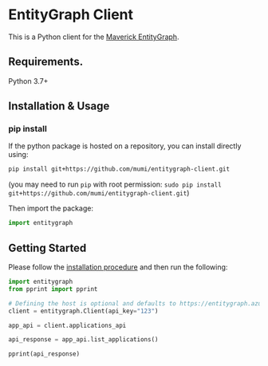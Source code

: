 # EntityGraph Client
This is a Python client for the [Maverick EntityGraph](https://github.com/bechtleav360/Maverick.EntityGraph).
## Requirements.

Python 3.7+

## Installation & Usage
### pip install

If the python package is hosted on a repository, you can install directly using:

```sh
pip install git+https://github.com/mumi/entitygraph-client.git
```
(you may need to run `pip` with root permission: `sudo pip install git+https://github.com/mumi/entitygraph-client.git`)

Then import the package:
```python
import entitygraph
```

## Getting Started

Please follow the [installation procedure](#installation--usage) and then run the following:

```python
import entitygraph
from pprint import pprint

# Defining the host is optional and defaults to https://entitygraph.azurewebsites.net/
client = entitygraph.Client(api_key="123")

app_api = client.applications_api

api_response = app_api.list_applications()

pprint(api_response)
```